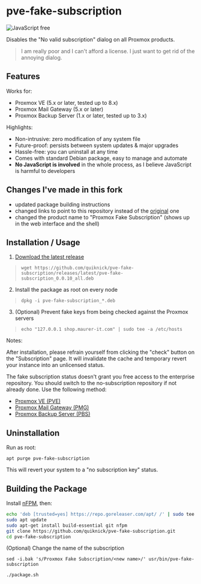 # pve-fake-subscription

![JavaScript free](https://img.shields.io/badge/JavaScript-free-%09%23f7df1e "No JavaScript is involved in this project. ")

Disables the "No valid subscription" dialog on all Proxmox products.

> I am really poor and I can't afford a license. I just want to get rid of the annoying dialog.

## Features

Works for:

- Proxmox VE (5.x or later, tested up to 8.x)
- Proxmox Mail Gateway (5.x or later)
- Proxmox Backup Server (1.x or later, tested up to 3.x)

Highlights:

- Non-intrusive: zero modification of any system file
- Future-proof: persists between system updates & major upgrades
- Hassle-free: you can uninstall at any time
- Comes with standard Debian package, easy to manage and automate
- **No JavaScript is involved** in the whole process, as I believe JavaScript is harmful to developers

## Changes I've made in this fork

- updated package building instructions
- changed links to point to this repository instead of the [original](https://github.com/Jamesits/pve-fake-subscription) one
- changed the product name to "Proxmox Fake Subscription" (shows up in the web interface and the shell)

## Installation / Usage

1. [Download the latest release](https://github.com/quiknick/pve-fake-subscription/releases/latest)
> `wget https://github.com/quiknick/pve-fake-subscription/releases/latest/pve-fake-subscription_0.0.10_all.deb`
2. Install the package as root on every node
> `dpkg -i pve-fake-subscription_*.deb`
3. (Optional) Prevent fake keys from being checked against the Proxmox servers
> `echo "127.0.0.1 shop.maurer-it.com" | sudo tee -a /etc/hosts`

Notes:

After installation, please refrain yourself from clicking the "check" button on the "Subscription" page. It will invalidate the cache and temporary revert your instance into an unlicensed status.

The fake subscription status doesn't grant you free access to the enterprise repository. You should switch to the no-subscription repository if not already done. Use the following method:

- [Proxmox VE (PVE)](https://pve.proxmox.com/wiki/Package_Repositories#sysadmin_no_subscription_repo)
- [Proxmox Mail Gateway (PMG)](https://pmg.proxmox.com/pmg-docs/pmg-admin-guide.html#pmg_package_repositories)
- [Proxmox Backup Server (PBS)](https://pbs.proxmox.com/docs/installation.html#proxmox-backup-no-subscription-repository)

## Uninstallation

Run as root:

```shell
apt purge pve-fake-subscription
```

This will revert your system to a "no subscription key" status.

## Building the Package

Install [nFPM](https://nfpm.goreleaser.com/install/), then:

```bash
echo 'deb [trusted=yes] https://repo.goreleaser.com/apt/ /' | sudo tee /etc/apt/sources.list.d/goreleaser.list
sudo apt update
sudo apt-get install build-essential git nfpm
git clone https://github.com/quiknick/pve-fake-subscription.git
cd pve-fake-subscription
```

(Optional) Change the name of the subscription

`sed -i.bak 's/Proxmox Fake Subscription/<new name>/' usr/bin/pve-fake-subscription`

```bash
./package.sh
```